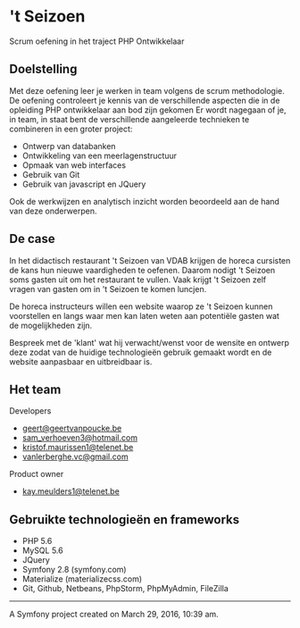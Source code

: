 't Seizoen
=

 Scrum oefening in het traject PHP Ontwikkelaar

Doelstelling
-
 Met deze oefening leer je werken in team volgens de scrum methodologie.
 De oefening controleert je kennis van de verschillende aspecten die in de opleiding PHP ontwikkelaar aan bod zijn gekomen
 Er wordt nagegaan of je, in team, in staat bent de verschillende aangeleerde technieken te combineren in een groter project:
 - Ontwerp van databanken
 - Ontwikkeling van een meerlagenstructuur
 - Opmaak van web interfaces
 - Gebruik van Git
 - Gebruik van javascript en JQuery

 Ook de werkwijzen en analytisch inzicht worden beoordeeld aan de hand van deze onderwerpen.

De case
-

 In het didactisch restaurant 't Seizoen van VDAB krijgen de horeca cursisten de kans hun nieuwe vaardigheden te oefenen. Daarom nodigt 't Seizoen soms gasten uit om het restaurant te vullen.
 Vaak krijgt 't Seizoen zelf vragen van gasten om in 't Seizoen te komen luncjen.

 De horeca instructeurs willen een website waarop ze 't Seizoen kunnen voorstellen en langs waar men kan laten weten aan potentiële gasten wat de mogelijkheden zijn.

 Bespreek met de 'klant' wat hij verwacht/wenst voor de wensite en ontwerp deze zodat van de huidige technologieën gebruik gemaakt wordt en de website aanpasbaar en uitbreidbaar is.


Het team
-


Developers
 - geert@geertvanpoucke.be
 - sam_verhoeven3@hotmail.com
 - kristof.maurissen1@telenet.be
 - vanlerberghe.vc@gmail.com

 Product owner
 - kay.meulders1@telenet.be

Gebruikte technologieën en frameworks
-

- PHP 5.6
- MySQL 5.6
- JQuery
- Symfony 2.8 (symfony.com)
- Materialize (materializecss.com)
- Git, Github, Netbeans, PhpStorm, PhpMyAdmin, FileZilla

---
A Symfony project created on March 29, 2016, 10:39 am.
